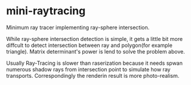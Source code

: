 # mini-raytracing

Minimum ray tracer implementing ray-sphere intersection.

While ray-sphere intersection detection is simple, it gets a little bit more diffcult to detect intersection between ray and polygon(for example triangle). Matrix determinant's power is lend to solve the problem above.

Usually Ray-Tracing is slower than raserization because it needs spwan numerous shadow rays from intersection point to simulate how ray transports. Correspondingly the renderin result is more photo-realism.

